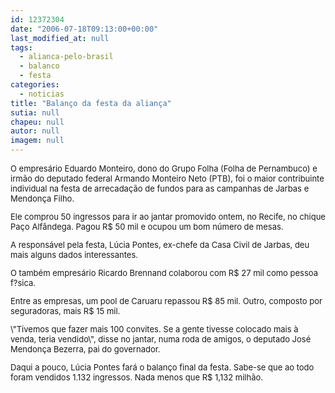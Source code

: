 ```yaml
---
id: 12372304
date: "2006-07-18T09:13:00+00:00"
last_modified_at: null
tags:
  - alianca-pelo-brasil
  - balanco
  - festa
categories:
  - noticias
title: "Balanço da festa da aliança"
sutia: null
chapeu: null
autor: null
imagem: null
---
```

<p><FONT size=2></p>
<p><P>O empresário Eduardo Monteiro, dono do Grupo Folha (Folha de Pernambuco) e irmão do deputado federal Armando Monteiro Neto (PTB), foi o maior contribuinte individual na festa de arrecadação de fundos para as campanhas de Jarbas e Mendonça Filho.</P></p>
<p><P>Ele comprou 50 ingressos para ir ao jantar promovido ontem, no Recife, no chique Paço Alfândega. Pagou R$ 50 mil e ocupou um bom número de mesas.</P></p>
<p><P>A responsável pela festa, Lúcia Pontes, ex-chefe da Casa Civil de Jarbas, deu mais alguns dados interessantes. </P></p>
<p><P>O também empresário Ricardo Brennand&nbsp;colaborou com R$ 27 mil como pessoa f?sica.</P></p>
<p><P>Entre as empresas, um pool de Caruaru repassou R$ 85 mil. Outro, composto por seguradoras, mais R$ 15 mil. </P></p>
<p><P>\"Tivemos que fazer mais 100 convites. Se a gente tivesse colocado mais à venda, teria vendido\", disse no jantar, numa roda de amigos, o deputado&nbsp;José Mendonça Bezerra, pai do governador.</P></p>
<p><P>Daqui a pouco, Lúcia Pontes fará o balanço final da festa. Sabe-se que ao todo foram vendidos 1.132 ingressos. Nada menos que R$ 1,132 milhão.</P></p>
<p><P>&nbsp;</P></FONT> </p>

